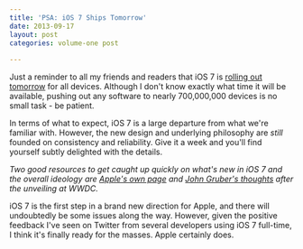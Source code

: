 ```yaml
---
title: 'PSA: iOS 7 Ships Tomorrow'
date: 2013-09-17
layout: post
categories: volume-one post
 
---
```



Just a reminder to all my friends and readers that iOS 7 is  [rolling out tomorrow](http://www.theverge.com/2013/9/10/4715240/ios-7-release-date) for all devices. Although I don't know exactly what time it will be available, pushing out any software to nearly 700,000,000 devices is no small task - be patient.

In terms of what to expect, iOS 7 is a large departure from what we're familiar with. However, the new design and underlying philosophy are _still_ founded on consistency and reliability. Give it a week and you'll find yourself subtly delighted with the details.

_Two good resources to get caught up quickly on what's new in iOS 7 and the overall ideology are [Apple's own page](http://www.apple.com/ios/whats-new/) and [John Gruber's thoughts](http://daringfireball.net/2013/06/ios_7_signature) after the unveiling at WWDC._

iOS 7 is the first step in a brand new direction for Apple, and there will undoubtedly be some issues along the way. However, given the positive feedback I've seen on Twitter from several developers using iOS 7 full-time, I think it's finally ready for the masses. Apple certainly does.
